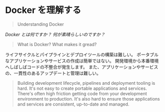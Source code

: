 # Docker を理解する 
>Understanding Docker

*Docker とは何ですか？ 何が素晴らしいのですか？*
>What is Docker? What makes it gread?

ライフサイクルとパイプラインとデプロイツールの構築は難しい。
ポータブルなアプリケーションやサービスの作成は簡単ではない。
開発環境から本番環境へしばしばコードの不整合が発生します。
また、アプリケーションやサービスの、一貫性のあるアップデートと管理は難しい。
>Building development lifecycle, pipelines and deployment tooling is hard.
>It's not easy to create portable applications and services.
>There's often high friction getting code from your development environment to production.
>It's also hard to ensure those applications and services are consistent, up-to-date and managed.
